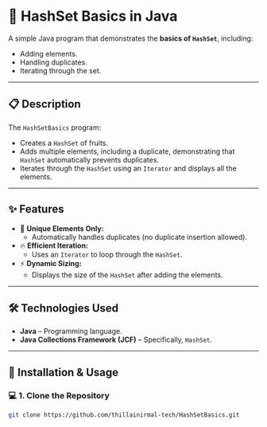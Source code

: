 # 🍎 HashSet Basics in Java

A simple Java program that demonstrates the **basics of `HashSet`**, including:
- Adding elements.
- Handling duplicates.
- Iterating through the set.

---

## 📋 Description
The `HashSetBasics` program:
- Creates a `HashSet` of fruits.
- Adds multiple elements, including a duplicate, demonstrating that `HashSet` automatically prevents duplicates.
- Iterates through the `HashSet` using an `Iterator` and displays all the elements.

---

## ✨ Features
- 🚀 **Unique Elements Only:**  
  - Automatically handles duplicates (no duplicate insertion allowed).
- 🔥 **Efficient Iteration:**  
  - Uses an `Iterator` to loop through the `HashSet`.
- ⚡ **Dynamic Sizing:**  
  - Displays the size of the `HashSet` after adding the elements.

---

## 🛠️ Technologies Used
- **Java** – Programming language.
- **Java Collections Framework (JCF)** – Specifically, `HashSet`.

---

## 🚀 Installation & Usage

### 💻 **1. Clone the Repository**
```bash
git clone https://github.com/thillainirmal-tech/HashSetBasics.git
